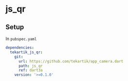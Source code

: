 # js_qr

## Setup

In `pubspec.yaml`

```yaml
dependencies:
  tekartik_js_qr:
    git:
      url: https://github.com/tekartik/app_camera.dart
      path: js_qr
      ref: dart3a
    version: '>=0.1.0'
```
